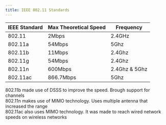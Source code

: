 ```yaml
---
title: IEEE 802.11 Standards
---
```


| IEEE Standard | Max Theoretical Speed | Frequency     |
| ------------- | --------------------- | ------------- |
| 802.11        | 2Mbps                 | 2.4GHz        |
| 802.11a       | 54Mbps                | 5Ghz          |
| 802.11b       | 11Mbps                | 2.4Ghz        |
| 802.11g       | 54Mbps                | 2.4Ghz        |
| 802.11n       | 600Mbps               | 2.4Ghz & 5Ghz |
| 802.11ac      | 866.7Mbps             | 5Ghz          |

802.11b made use of DSSS to improve the speed. Brough support for channels  
802.11n makes use of MIMO technology. Uses multiple antenna that increased the range  
802.11ac also uses MIMO technology. It was made to reach wired network speeds on wireless networks